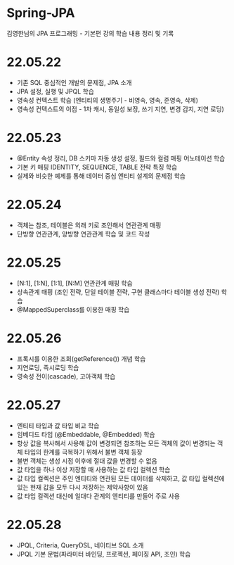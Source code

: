 # Spring-JPA
김영한님의 JPA 프로그래밍 - 기본편 강의 학습 내용 정리 및 기록

# 22.05.22
 - 기존 SQL 중심적인 개발의 문제점, JPA 소개
 - JPA 설정, 실행 및 JPQL 학습
 - 영속성 컨텍스트 학습 (엔티티의 생명주기 - 비영속, 영속, 준영속, 삭제)
 - 영속성 컨텍스트의 이점 - 1차 캐시, 동일성 보장, 쓰기 지연, 변경 감지, 지연 로딩)

# 22.05.23
 - @Entity 속성 정리, DB 스키마 자동 생성 설정, 필드와 컬럼 매핑 어노테이션 학습
 - 기본 키 매핑 IDENTITY, SEQUENCE, TABLE 전략 특징 학습
 - 실제와 비슷한 예제를 통해 데이터 중심 엔티티 설계의 문제점 학습

# 22.05.24
 - 객체는 참조, 테이블은 외래 키로 조인해서 연관관계 매핑
 - 단방향 연관관계, 양방향 연관관계 학습 및 코드 작성

# 22.05.25
 - [N:1], [1:N], [1:1], [N:M] 연관관계 매핑 학습
 - 상속관계 매핑 (조인 전략, 단일 테이블 전략, 구현 클래스마다 테이블 생성 전략) 학습
 - @MappedSuperclass를 이용한 매핑 학습

# 22.05.26
 - 프록시를 이용한 조회(getReference()) 개념 학습
 - 지연로딩, 즉시로딩 학습
 - 영속성 전이(cascade), 고아객체 학습

# 22.05.27
 - 엔티티 타입과 값 타입 비교 학습
 - 임베디드 타입 (@Embeddable, @Embedded) 학습
 - 항상 값을 복사해서 사용해 값이 변경되면 참조하는 모든 객체의 값이 변경되는 객체 타입의 한계를 극복하기 위해서 불변 객체 등장
 - 불변 객체는 생성 시점 이후에 절대 값을 변경할 수 없음
 - 값 타입을 하나 이상 저장할 때 사용하는 값 타입 컬렉션 학습
 - 값 타입 컬렉션은 주인 엔티티와 연관된 모든 데이터를 삭제하고, 값 타입 컬렉션에 있는 현재 값을 모두 다시 저장하는 제약사항이 있음
 - 값 타입 컬렉션 대신에 일대다 관계의 엔티티를 만들어 주로 사용

# 22.05.28
 - JPQL, Criteria, QueryDSL, 네이티브 SQL 소개
 - JPQL 기본 문법(파라미터 바인딩, 프로젝션, 페이징 API, 조인) 학습
